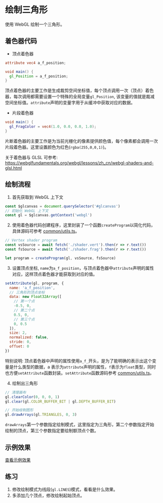 # 绘制三角形

使用 WebGL 绘制一个三角形。

## 着色器代码

- 顶点着色器

```glsl
attribute vec4 a_f_position;

void main() {
  gl_Position = a_f_position;
}
```

顶点着色器的主要工作是生成裁剪空间坐标值，每个顶点调用一次（顶点）着色器，每次调用都需要设置一个特殊的全局变量`gl_Position`, 该变量的值就是裁减空间坐标值。`attribute`声明的变量字用于从缓冲中获取对应的数据。

- 片段着色器

```glsl
void main() {
  gl_FragColor = vec4(1.0, 0.0, 0.0, 1.0);
}
```

片断着色器的主要工作是为当前光栅化的像素提供颜色值，每个像素都会调用一次片段着色器。这里设置颜色为红色(`rgba(255,0,0,1)`)。

关于着色器与 GLSL 可参考: https://webglfundamentals.org/webgl/lessons/zh_cn/webgl-shaders-and-glsl.html

## 绘制流程

1. 首先获取到 WebGL 上下文

```js
const $glcanvas = document.querySelector('#glcanvas')
// 初始化 WebGL 上下文
const gl = $glcanvas.getContext('webgl')
```

2. 使用着色器代码创建程序，这里封装了一个函数`createProgram`以简化代码，具体源码可参考 [common/utils.ts](../common/utils.ts)。

```js
// Vertex shader program
const vsSource = await fetch('./shader.vert').then(r => r.text())
const fsSource = await fetch('./shader.frag').then(r => r.text())

let program = createProgram(gl, vsSource, fsSource)
```

3. 设置顶点坐标, `name`为`a_f_position`，与顶点着色器中`attribute`声明的属性对应，这样顶点着色器才能获取到对应的值。

```js
setAttribute(gl, program, {
  name: 'a_f_position',
  // 三角形的顶点坐标
  data: new Float32Array([
    // 第一个点
    -0.5, 0,
    // 第二个点
    0.5, 0,
    // 第三个点
    0, 0.5
  ]),
  size: 2,
  normalized: false,
  stride: 0,
  offset: 0
})
```

特别说明: 顶点着色器中声明的属性使用`a_f_`开头，是为了能明确的表示出这个变量是什么类型的数据，a 表示为`attribute`声明的属性，`f`表示为`float`类型，同时也方便`setAttribute`函数封装。`setAttribute`函数源码参考 [common/utils.ts](../common/utils.ts)。

4. 绘制出三角形

```js
// 清理画布
gl.clearColor(0, 0, 0, 1)
gl.clear(gl.COLOR_BUFFER_BIT | gl.DEPTH_BUFFER_BIT)

// 开始绘制图形
gl.drawArrays(gl.TRIANGLES, 0, 3)
```

`drawArrays`第一个参数指定绘制模式，这里指定为三角形，第二个参数指定开始绘制的顶点，第三个参数指定要绘制额顶点个数。

## 示例效果

[查看示例效果](./demo.html)

## 练习

1. 修改绘制模式为线段(`gl.LINES`)模式，看看是什么效果。
2. 多添加几个顶点，修改绘制起始顶点。
